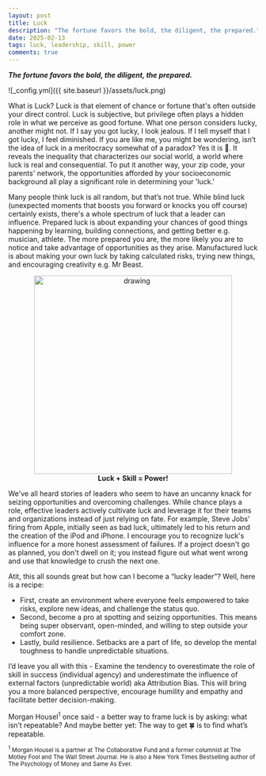 ```yaml
---
layout: post
title: Luck
description: "The fortune favors the bold, the diligent, the prepared."
date: 2025-02-13
tags: luck, leadership, skill, power
comments: true
---
```


***The fortune favors the bold, the diligent, the prepared.***

![_config.yml]({{ site.baseurl }}/assets/luck.png)

What is Luck? Luck is that element of chance or fortune that's often outside your direct control. Luck is subjective, but privilege often plays a hidden role in what we perceive as good fortune. What one person considers lucky, another might not. If I say you got lucky, I look jealous. If I tell myself that I got lucky, I feel diminished. If you are like me, you might be wondering, isn’t the idea of luck in a meritocracy somewhat of a paradox? Yes it is 🫡. It reveals the inequality that characterizes our social world, a world where luck is real and consequential. To put it another way, your zip code, your parents' network, the opportunities afforded by your socioeconomic background all play a significant role in determining your 'luck.'

Many people think luck is all random, but that’s not true. While blind luck (unexpected moments that boosts you forward or knocks you off course) certainly exists, there's a whole spectrum of luck that a leader can influence. Prepared luck is about expanding your chances of good things happening by learning, building connections, and getting better e.g. musician, athlete. The more prepared you are, the more likely you are to notice and take advantage of opportunities as they arise. Manufactured luck is about making your own luck by taking calculated risks, trying new things, and encouraging creativity e.g. Mr Beast.

<p align="center">
  <img src="{{ site.baseurl }}/assets/luck.png" alt="drawing" width="400" height="400" alt="The Luck Matrix" title="The Luck Matrix"/><br/>
  <b>Luck + Skill = Power!</b>
</p>

We've all heard stories of leaders who seem to have an uncanny knack for seizing opportunities and overcoming challenges. While chance plays a role, effective leaders actively cultivate luck and leverage it for their teams and organizations instead of just relying on fate. For example, Steve Jobs’ firing from Apple, initially seen as bad luck, ultimately led to his return and the creation of the iPod and iPhone. I encourage you to recognize luck's influence for a more honest assessment of failures. If a project doesn't go as planned, you don't dwell on it; you instead figure out what went wrong and use that knowledge to crush the next one.

Atit, this all sounds great but how can I become a “lucky leader”? Well, here is a recipe:
* First, create an environment where everyone feels empowered to take risks, explore new ideas, and challenge the status quo.
* Second, become a pro at spotting and seizing opportunities. This means being super observant, open-minded, and willing to step outside your comfort zone.
* Lastly, build resilience. Setbacks are a part of life, so develop the mental toughness to handle unpredictable situations.

I’d leave you all with this - Examine the tendency to overestimate the role of skill in success (individual agency) and underestimate the influence of external factors (unpredictable world) aka Attribution Bias. This will bring you a more balanced perspective, encourage humility and empathy and facilitate better decision-making.

Morgan Housel<sup>1</sup> once said - a better way to frame luck is by asking: what isn’t repeatable? And maybe better yet: The way to get 🍀 is to find what’s repeatable.

<sub><sup>1</sup> Morgan Housel is a partner at The Collaborative Fund and a former columnist at The Motley Fool and The Wall Street Journal. He is also a New York Times Bestselling author of The Psychology of Money and Same As Ever.</sub>
